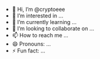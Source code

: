 - 👋 Hi, I’m @cryptoeee
- 👀 I’m interested in ...
- 🌱 I’m currently learning ...
- 💞️ I’m looking to collaborate on ...
- 📫 How to reach me ...
- 😄 Pronouns: ...
- ⚡ Fun fact: ...

<!---
cryptoeee/cryptoeee is a ✨ special ✨ repository because its `README.md` (this file) appears on your GitHub profile.
You can click the Preview link to take a look at your changes.
--->
